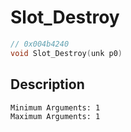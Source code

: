 # Slot_Destroy
```c
// 0x004b4240
void Slot_Destroy(unk p0)
```
## Description
```
Minimum Arguments: 1
Maximum Arguments: 1
```

